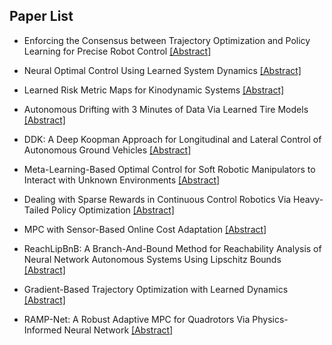 ## Paper List

- Enforcing the Consensus between Trajectory Optimization and Policy Learning for Precise Robot Control
[[Abstract]](https://events.infovaya.com/presentation?id=90617)

- Neural Optimal Control Using Learned System Dynamics
[[Abstract]](https://events.infovaya.com/presentation?id=90620)

- Learned Risk Metric Maps for Kinodynamic Systems
[[Abstract]](https://events.infovaya.com/presentation?id=90623)

- Autonomous Drifting with 3 Minutes of Data Via Learned Tire Models
[[Abstract]](https://events.infovaya.com/presentation?id=90626)

- DDK: A Deep Koopman Approach for Longitudinal and Lateral Control of Autonomous Ground Vehicles
[[Abstract]](https://events.infovaya.com/presentation?id=90629)

- Meta-Learning-Based Optimal Control for Soft Robotic Manipulators to Interact with Unknown Environments
[[Abstract]](https://events.infovaya.com/presentation?id=90632)

- Dealing with Sparse Rewards in Continuous Control Robotics Via Heavy-Tailed Policy Optimization
[[Abstract]](https://events.infovaya.com/presentation?id=90635)

- MPC with Sensor-Based Online Cost Adaptation
[[Abstract]](https://events.infovaya.com/presentation?id=90638)

- ReachLipBnB: A Branch-And-Bound Method for Reachability Analysis of Neural Network Autonomous Systems Using Lipschitz Bounds
[[Abstract]](https://events.infovaya.com/presentation?id=90641)

- Gradient-Based Trajectory Optimization with Learned Dynamics
[[Abstract]](https://events.infovaya.com/presentation?id=90644)

- RAMP-Net: A Robust Adaptive MPC for Quadrotors Via Physics-Informed Neural Network
[[Abstract]](https://events.infovaya.com/presentation?id=90647)

